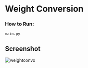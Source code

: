 # Weight Conversion

### How to Run:

````
main.py
````
## Screenshot

![weightconvo](https://github.com/user-attachments/assets/8ececd51-2b37-4a5a-9904-17615bf23603)
